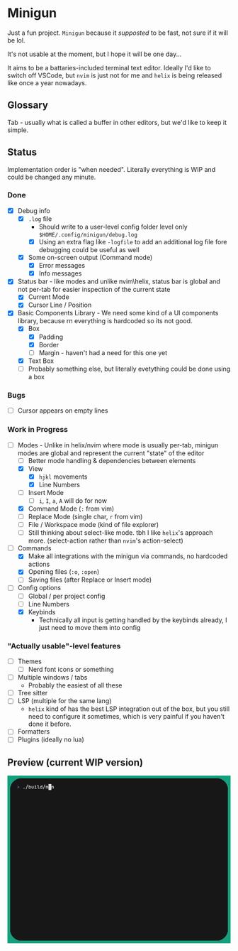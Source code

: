 # Minigun

Just a fun project. `Minigun` because it _supposted_ to be fast, not sure if it will be lol.

It's not usable at the moment, but I hope it will be one day...

It aims to be a battaries-included terminal text editor. Ideally I'd like to switch off VSCode, but `nvim` is just not for me and `helix` is being released like once a year nowadays.

## Glossary

Tab - usually what is called a buffer in other editors, but we'd like to keep it simple.

## Status

Implementation order is "when needed". Literally everything is WIP and could be changed any minute.

### Done

- [x] Debug info
  - [x] `.log` file
    - Should write to a user-level config folder level only `$HOME/.config/minigun/debug.log`
    - [x] Using an extra flag like `-logfile` to add an additional log file fore debugging could be useful as well
  - [x] Some on-screen output (Command mode)
    - [x] Error messages
    - [x] Info messages
- [x] Status bar - like modes and unlike nvim\helix, status bar is global and not per-tab for easier inspection of the current state
  - [x] Current Mode
  - [x] Cursor Line / Position
- [x] Basic Components Library - We need some kind of a UI components library, because rn everything is hardcoded so its not good.
  - [x] Box
    - [x] Padding
    - [x] Border
    - [ ] Margin - haven't had a need for this one yet
  - [x] Text Box
  - [ ] Probably something else, but literally evetything could be done using a box

### Bugs

- [ ] Cursor appears on empty lines

### Work in Progress

- [ ] Modes - Unlike in helix/nvim where mode is usually per-tab, minigun modes are global and represent the current "state" of the editor
  - [ ] Better mode handling & dependencies between elements
  - [x] View
    - [x] `hjkl` movements
    - [x] Line Numbers
  - [ ] Insert Mode
    - [ ] `i`, `I`, `a`, `A` will do for now
  - [x] Command Mode (`:` from vim)
  - [ ] Replace Mode (single char, `r` from vim)
  - [ ] File / Workspace mode (kind of file explorer)
  - [ ] Still thinking about select-like mode. tbh I like `helix`'s approach more. (select-action rather than `nvim`'s action-select)
- [ ] Commands
  - [x] Make all integrations with the minigun via commands, no hardcoded actions
  - [x] Opening files (`:o`, `:open`)
  - [ ] Saving files (after Replace or Insert mode)
- [ ] Config options
  - [ ] Global / per project config
  - [ ] Line Numbers
  - [x] Keybinds
    - Technically all input is getting handled by the keybinds already, I just need to move them into config

### "Actually usable"-level features

- [ ] Themes
  - [ ] Nerd font icons or something
- [ ] Multiple windows / tabs
  - Probably the easiest of all these
- [ ] Tree sitter
- [ ] LSP (multiple for the same lang)
  - `helix` kind of has the best LSP integration out of the box, but you still need to configure it sometimes, which is very painful if you haven't done it before.
- [ ] Formatters
- [ ] Plugins (ideally no lua)

## Preview (current WIP version)

![demo gif](./demo/base.gif)
